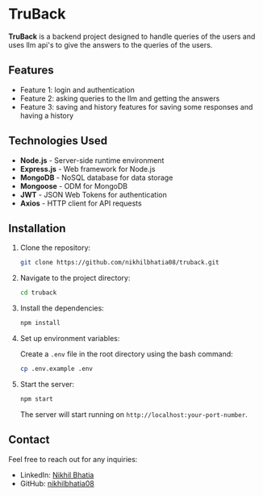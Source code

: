 # TruBack

**TruBack** is a backend project designed to handle queries of the users and uses llm api's to give the answers to the queries of the users.

## Features

- Feature 1: login and authentication
- Feature 2: asking queries to the llm and getting the answers
- Feature 3: saving and history features for saving some responses and having a history

## Technologies Used

- **Node.js** - Server-side runtime environment
- **Express.js** - Web framework for Node.js
- **MongoDB** - NoSQL database for data storage
- **Mongoose** - ODM for MongoDB
- **JWT** - JSON Web Tokens for authentication
- **Axios** - HTTP client for API requests

## Installation

1. Clone the repository:

   ```bash
   git clone https://github.com/nikhilbhatia08/truback.git
   ```

2. Navigate to the project directory:

   ```bash
   cd truback
   ```

3. Install the dependencies:

   ```bash
   npm install
   ```

4. Set up environment variables:

   Create a `.env` file in the root directory using the bash command:

   ```bash
   cp .env.example .env
   ```

5. Start the server:

   ```bash
   npm start
   ```

   The server will start running on `http://localhost:your-port-number`.

## Contact

Feel free to reach out for any inquiries:

- LinkedIn: [Nikhil Bhatia](https://www.linkedin.com/in/nikhil-bhatia-509b08253/)
- GitHub: [nikhilbhatia08](https://github.com/nikhilbhatia08)
